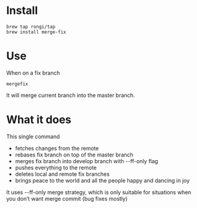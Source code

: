 # Install

```
brew tap rongi/tap
brew install merge-fix
```

# Use
When on a fix branch

`mergefix`

It will merge current branch into the master branch.

# What it does

This single command
- fetches changes from the remote
- rebases fix branch on top of the master branch
- merges fix branch into develop branch with --ff-only flag
- pushes everything to the remote
- deletes local and remote fix branches
- brings peace to the world and all the people happy and dancing in joy

It uses --ff-only merge strategy, which is only suitable for situations when you don’t want merge commit (bug fixes mostly)
